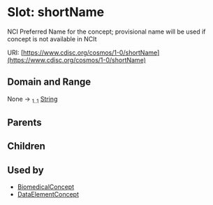 
# Slot: shortName


NCI Preferred Name for the concept; provisional name will be used if concept is not available in NCIt

URI: [https://www.cdisc.org/cosmos/1-0/shortName](https://www.cdisc.org/cosmos/1-0/shortName)


## Domain and Range

None &#8594;  <sub>1..1</sub> [String](types/String.md)

## Parents


## Children


## Used by

 * [BiomedicalConcept](BiomedicalConcept.md)
 * [DataElementConcept](DataElementConcept.md)
